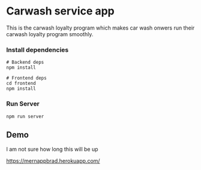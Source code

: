 # Carwash service app

This is the carwash loyalty program which makes car wash onwers run their carwash loyalty program smoothly.

### Install dependencies

```
# Backend deps
npm install

# Frontend deps
cd frontend
npm install
```

### Run Server

```
npm run server
```

## Demo

I am not sure how long this will be up

https://mernappbrad.herokuapp.com/
